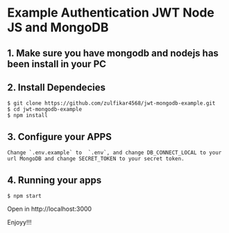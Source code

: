 # Example Authentication JWT Node JS and MongoDB

## 1. Make sure you have mongodb and nodejs has been install in your PC
## 2. Install Dependecies

```
$ git clone https://github.com/zulfikar4568/jwt-mongodb-example.git
$ cd jwt-mongodb-example
$ npm install
```
## 3. Configure your APPS
    Change `.env.example` to  `.env`, and change DB_CONNECT_LOCAL to your url MongoDB and change SECRET_TOKEN to your secret token.

## 4. Running your apps
```
$ npm start
```
Open in http://localhost:3000

Enjoyy!!!